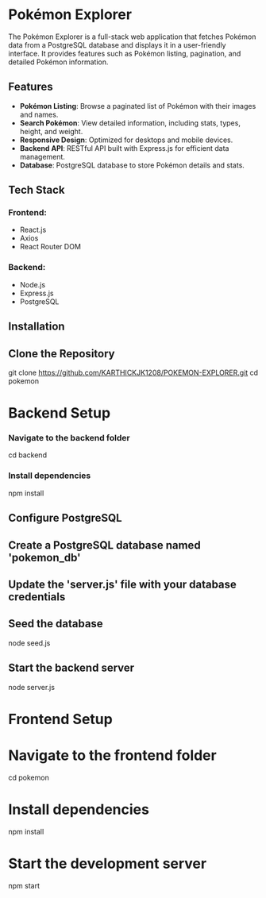 # Pokémon Explorer

The Pokémon Explorer is a full-stack web application that fetches Pokémon data from a PostgreSQL database and displays it in a user-friendly interface. It provides features such as Pokémon listing, pagination, and detailed Pokémon information.

## Features

- **Pokémon Listing**: Browse a paginated list of Pokémon with their images and names.
- **Search Pokémon**: View detailed information, including stats, types, height, and weight.
- **Responsive Design**: Optimized for desktops and mobile devices.
- **Backend API**: RESTful API built with Express.js for efficient data management.
- **Database**: PostgreSQL database to store Pokémon details and stats.

## Tech Stack

### Frontend:
- React.js
- Axios
- React Router DOM

### Backend:
- Node.js
- Express.js
- PostgreSQL

## Installation

## Clone the Repository
git clone https://github.com/KARTHICKJK1208/POKEMON-EXPLORER.git
cd pokemon

# Backend Setup
### Navigate to the backend folder
cd backend

### Install dependencies
npm install

## Configure PostgreSQL
## Create a PostgreSQL database named 'pokemon_db'

## Update the 'server.js' file with your database credentials

## Seed the database
node seed.js

## Start the backend server
node server.js

# Frontend Setup
# Navigate to the frontend folder
cd pokemon

# Install dependencies
npm install

# Start the development server
npm start
